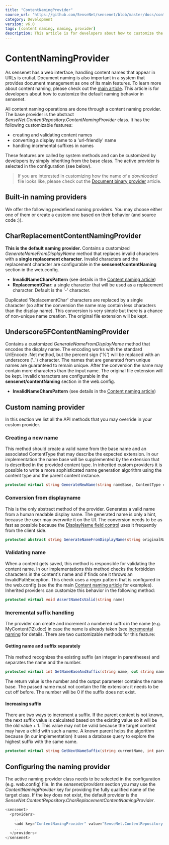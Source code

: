 ```yaml
---
title: "ContentNamingProvider"
source_url: 'https://github.com/SenseNet/sensenet/blob/master/docs/content-naming-provider.md'
category: Development
version: v6.0
tags: [content naming, naming, provider]
description: This article is for developers about how to customize the default naming behavior in sensenet.
---
```


# ContentNamingProvider

As sensenet has a web interface, handling content names that appear in URLs is crutial. Document naming is also important in a system that provides document management as one of its main features. To learn more about content naming, please check out the [main article](/docs/content-naming). This article is for developers about how to customize the default naming behavior in sensenet.

All content naming operations are done through a content naming provider. The base provider is the abstract *SenseNet.ContentRepository.ContentNamingProvider* class. It has the following customizable features:

- creating and validating content names
- converting a display name to a 'url-friendly' name
- handling incremental suffixes in names

These features are called by system methods and can be customized by developers by simply inheriting from the base class. The active provider is selected in the configuration (see below).

> If you are interested in customizing how the name of a *downloaded* file looks like, please check out the [Document binary provider](/docs/document-binary-provider) article.

## Built-in naming providers

We offer the following predefiend naming providers. You may choose either one of them or create a custom one based on their behavior (and source code :)).

## CharReplacementContentNamingProvider

**This is the default naming provider.** Contains a customized *GenerateNameFromDisplayName* method that replaces invalid characters with a **single replacement character**. Invalid characters and the replacement character are configurable in the **sensenet/contentNaming** section in the web.config.

- **InvalidNameCharsPattern** (see details in the [Content naming article](/docs/content-naming))
- **ReplacementChar**: a single character that will be used as a replacement character. Default is the '-' character.

Duplicated 'ReplacementChar' characters are replaced by a single character (so after the conversion the name may contain less characters than the display name). This conversion is very simple but there is a chance of non-unique name creation. The original file extension will be kept.

## Underscore5FContentNamingProvider

Contains a customized *GenerateNameFromDisplayName* method that encodes the display name. The encoding works with the standard UrlEncode .Net method, but the percent sign ('%') will be replaced with an underscore ('_') character. The names that are generated from unique names are guaranteed to remain unique. After the conversion the name may contain more characters than the input name. The original file extension will be kept. Invalid characters are configurable in the **sensenet/contentNaming** section in the web.config.

- **InvalidNameCharsPattern** (see details in the [Content naming article](/docs/content-naming))

## Custom naming provider

In this section we list all the API methods that you may override in your custom provider.

### Creating a new name

This method should create a valid name from the base name and an associated ContentType that may describe the expected extension. In our implementation the name base will be supplemented by the extension that is described in the provided content type. In inherited custom providers it is possible to write a more sophisticated name generation algorithm using the content type and the parent content instance.

```csharp
protected virtual string GenerateNewName(string nameBase, ContentType contentType, Node parent)
```

### Conversion from displayname

This is the only abstract method of the provider. Generates a valid name from a human readable display name. The generated name is only a hint, because the user may overwrite it on the UI. The conversion needs to be as fast as possible because the [DisplayName field control](/docs/displayname-field-control) uses it frequently from the client side.

```csharp
protected abstract string GenerateNameFromDisplayName(string originalName, string displayName);
```

### Validating name

When a content gets saved, this method is responsible for validating the content name. In our implementations this method checks the forbidden characters in the content's name and if finds one it throws an InvalidPathException. This check uses a regex pattern that is configured in the web.config (see the the main [Content naming article](/docs/content-naming) for examples). Inherited providers can customize this behavior in the following method:

```csharp
protected virtual void AssertNameIsValid(string name)
```

### Incremental suffix handling

The provider can create and increment a numbered suffix in the name (e.g. MyContent(12).doc) in case the name is already taken (see [incremental naming](/docs/content-naming) for details. There are two customizable methods for this feature:

#### Getting name and suffix separately

This method recognizes the existing suffix (an integer in parentheses) and separates the name and the number.

```csharp
protected virtual int GetNameBaseAndSuffix(string name, out string nameBase)
```

The return value is the number and the output parameter contains the name base. The passed name must not contain the file extension: it needs to be cut off before. The number will be 0 if the suffix does not exist.

#### Increasing suffix

There are two ways to increment a suffix. If the parent content is not known, the next suffix value is calculated based on the existing value so it will be the old value + 1. This value may not be valid because the target content may have a child with such a name. A known parent helps the algorithm because (in our implementation) it uses a database query to explore the highest suffix with the same name.

```csharp
protected virtual string GetNextNameSuffix(string currentName, int parentNodeId = 0)
```

## Configuring the naming provider

The active naming provider class needs to be selected in the configuration (e.g. web.config) file. In the *sensenet/providers* section you may use the *ContentNamingProvider* key for providing the fully qualified name of the target class. If the key does not exist, the default provider is the *SenseNet.ContentRepository.CharReplacementContentNamingProvider*.

```csharp
<sensenet>
  <providers>
    ...
    <add key="ContentNamingProvider" value="SenseNet.ContentRepository.Underscore5FContentNamingProvider" />
    ...
  </providers>
</sensenet>
```
